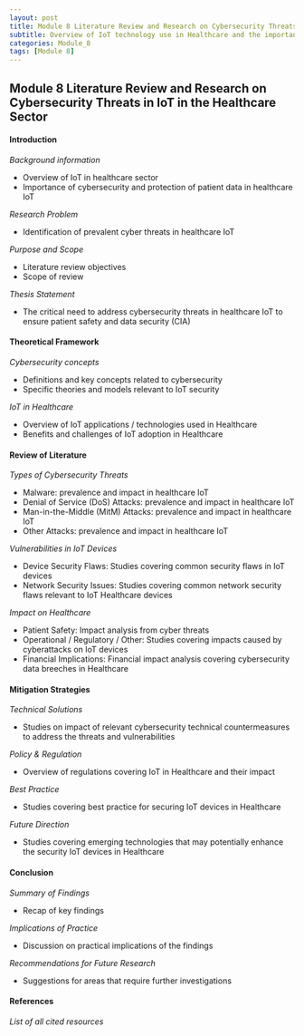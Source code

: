 ```yaml
---
layout: post
title: Module 8 Literature Review and Research on Cybersecurity Threats in IoT in the Healthcare Sector
subtitle: Overview of IoT technology use in Healthcare and the importance of cybersecurity and protecting patient data. 
categories: Module_8
tags: [Module 8]
---
```


## Module 8 Literature Review and Research on Cybersecurity Threats in IoT in the Healthcare Sector

#### Introduction

*Background information*

- Overview of IoT in healthcare sector
- Importance of cybersecurity and protection of patient data in healthcare IoT

*Research Problem*

- Identification of prevalent cyber threats in healthcare IoT

*Purpose and Scope*

- Literature review objectives
- Scope of review

*Thesis Statement*

- The critical need to address cybersecurity threats in healthcare IoT to ensure patient safety and data security (CIA)

#### Theoretical Framework

*Cybersecurity concepts*

- Definitions and key concepts related to cybersecurity
- Specific theories and models relevant to IoT security


*IoT in Healthcare*

- Overview of IoT applications / technologies used in Healthcare
- Benefits and challenges of IoT adoption in Healthcare


#### Review of Literature

*Types of Cybersecurity Threats*

- Malware: prevalence and impact in healthcare IoT
- Denial of Service (DoS) Attacks: prevalence and impact in healthcare IoT
- Man-in-the-Middle (MitM) Attacks: prevalence and impact in healthcare IoT
- Other Attacks: prevalence and impact in healthcare IoT

*Vulnerabilities in IoT Devices*

- Device Security Flaws: Studies covering common security flaws in IoT devices
- Network Security Issues: Studies covering common network security flaws relevant to IoT Healthcare devices


*Impact on Healthcare*

- Patient Safety: Impact analysis from cyber threats
- Operational / Regulatory / Other: Studies covering impacts caused by cyberattacks on IoT devices
- Financial Implications: Financial impact analysis covering cybersecurity data breeches in Healthcare

#### Mitigation Strategies

*Technical Solutions*

- Studies on impact of relevant cybersecurity technical countermeasures to address the threats and vulnerabilities

*Policy & Regulation*

- Overview of regulations covering IoT in Healthcare and their impact

*Best Practice*

- Studies covering best practice for securing IoT devices in Healthcare

*Future Direction*

- Studies covering emerging technologies that may potentially enhance the security IoT devices in Healthcare


#### Conclusion

*Summary of Findings*

- Recap of key findings

*Implications of Practice*

- Discussion on practical implications of the findings 

*Recommendations for Future Research*

- Suggestions for areas that require further investigations


#### References

*List of all cited resources*